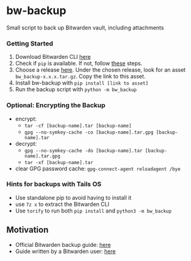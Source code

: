 # bw-backup
Small script to back up Bitwarden vault, including attachments



### Getting Started

1. Download Bitwarden CLI [here](https://bitwarden.com/download/)
2. Check if `pip` is available. If not, follow [these](https://pip.pypa.io/en/stable/installation/) steps.
3. Choose a release [here](https://github.com/pschlo/bw-backup/releases). Under the chosen release, look for an asset `bw_backup-x.x.x.tar.gz`. Copy the link to this asset.
4. Install bw-backup with `pip install [link to asset]`
5. Run the backup script with `python -m bw_backup`

### Optional: Encrypting the Backup

* encrypt:
  * `tar -cf [backup-name].tar [backup-name]`
  * `gpg --no-symkey-cache -co [backup-name].tar.gpg [backup-name].tar`
* decrypt:
  * `gpg --no-symkey-cache -do [backup-name].tar [backup-name].tar.gpg`
  * `tar -xf [backup-name].tar`
* clear GPG password cache: `gpg-connect-agent reloadagent /bye`

### Hints for backups with Tails OS

* Use standalone pip to avoid having to install it
* use `7z x` to extract the Bitwarden CLI
* Use `torify` to run both `pip install` and `python3 -m bw_backup`



## Motivation

* Official Bitwarden backup guide: [here](https://bitwarden.com/resources/guide-how-to-create-and-store-a-backup-of-your-bitwarden-vault/)
* Guide written by a Bitwarden user: [here](https://community.bitwarden.com/t/how-to-a-users-guide-to-backing-up-your-bitwarden-vault/44083)
